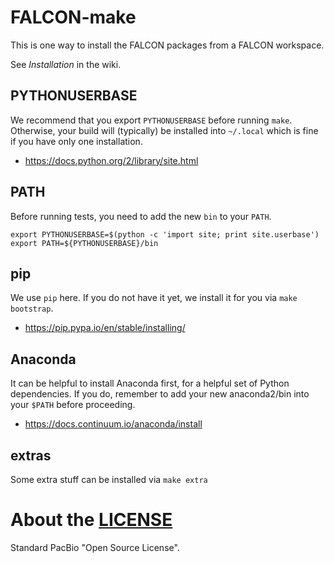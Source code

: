 # FALCON-make
This is one way to install the FALCON packages from a FALCON workspace.

See *Installation* in the wiki.

## PYTHONUSERBASE
We recommend that you export `PYTHONUSERBASE` before running `make`.
Otherwise, your build will (typically) be installed into `~/.local`
which is fine if you have only one installation.

* https://docs.python.org/2/library/site.html

## PATH
Before running tests, you need to add the new `bin` to your `PATH`.

    export PYTHONUSERBASE=$(python -c 'import site; print site.userbase')
    export PATH=${PYTHONUSERBASE}/bin

## pip
We use `pip` here. If you do not have it yet, we install
it for you via `make bootstrap`.

* https://pip.pypa.io/en/stable/installing/

## Anaconda
It can be helpful to install Anaconda first, for a helpful
set of Python dependencies. If you do, remember to add
your new anaconda2/bin into your `$PATH` before proceeding.

* https://docs.continuum.io/anaconda/install

## extras
Some extra stuff can be installed via `make extra`

# About the [LICENSE](LICENSE)
Standard PacBio "Open Source License".
